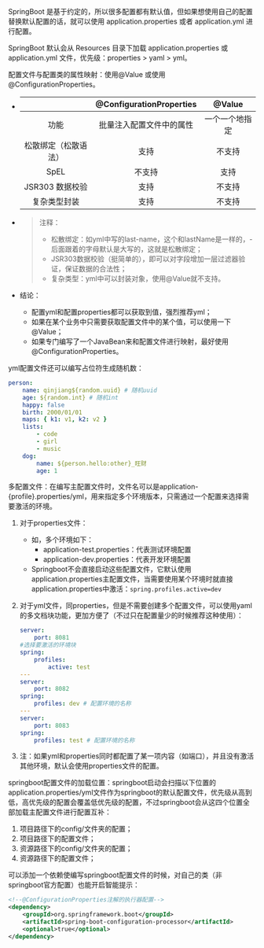 SpringBoot 是基于约定的，所以很多配置都有默认值，但如果想使用自己的配置替换默认配置的话，就可以使用 application.properties 或者 application.yml 进行配置。

SpringBoot 默认会从 Resources 目录下加载 application.properties 或 application.yml 文件，优先级：properties > yaml > yml。

配置文件与配置类的属性映射：使用@Value 或使用@ConfigurationProperties。

- |                      | @ConfigurationProperties |     @Value     |
    | :------------------: | :----------------------: | :------------: |
    |         功能         | 批量注入配置文件中的属性 | 一个一个地指定 |
    | 松散绑定（松散语法） |           支持           |     不支持     |
    |         SpEL         |          不支持          |      支持      |
    |   JSR303 数据校验    |           支持           |     不支持     |
    |     复杂类型封装     |           支持           |     不支持     |

- > 注释：
    >
    > - 松散绑定：如yml中写的last-name，这个和lastName是一样的，- 后面跟着的字母默认是大写的，这就是松散绑定；
    > - JSR303数据校验（挺简单的），即可以对字段增加一层过滤器验证，保证数据的合法性；
    > - 复杂类型：yml中可以封装对象，使用@Value就不支持。

- 结论：

    - 配置yml和配置properties都可以获取到值，强烈推荐yml；
    - 如果在某个业务中只需要获取配置文件中的某个值，可以使用一下@Value；
    - 如果专门编写了一个JavaBean来和配置文件进行映射，最好使用@ConfigurationProperties。

yml配置文件还可以编写占位符生成随机数：

```yaml
person:
    name: qinjiang${random.uuid} # 随机uuid
    age: ${random.int} # 随机int
    happy: false
    birth: 2000/01/01
    maps: { k1: v1, k2: v2 }
    lists:
        - code
        - girl
        - music
    dog:
        name: ${person.hello:other}_旺财
        age: 1
```

多配置文件：在编写主配置文件时，文件名可以是application-{profile}.properties/yml，用来指定多个环境版本，只需通过一个配置来选择需要激活的环境。

1. 对于properties文件：

    - 如，多个环境如下：
        -  application-test.properties：代表测试环境配置  
        -   application-dev.properties：代表开发环境配置
    - Springboot不会直接启动这些配置文件，它默认使用application.properties主配置文件，当需要使用某个环境时就直接application.properties中激活：`spring.profiles.active=dev`

2. 对于yml文件，同properties，但是不需要创建多个配置文件，可以使用yaml的多文档块功能，更加方便了（不过只在配置量少的时候推荐这种使用）：

    ```yml
    server:
        port: 8081
    #选择要激活的环境块
    spring:
        profiles:
            active: test
    ---
    server:
        port: 8082
    spring:
        profiles: dev # 配置环境的名称
    ---
    server:
        port: 8083
    spring:
        profiles: test # 配置环境的名称
    ```

3. 注：如果yml和properties同时都配置了某一项内容（如端口），并且没有激活其他环境，默认会使用properties文件的配置。

springboot配置文件的加载位置：springboot启动会扫描以下位置的application.properties/yml文件作为springboot的默认配置文件，优先级从高到低，高优先级的配置会覆盖低优先级的配置，不过springboot会从这四个位置全部加载主配置文件进行配置互补：

1. 项目路径下的config/文件夹的配置；
2. 项目路径下的配置文件；
3. 资源路径下的config/文件夹的配置；
4. 资源路径下的配置文件；

可以添加一个依赖使编写springboot配置文件的时候，对自己的类（非springboot官方配置）也能开启智能提示：

```xml
<!--@ConfigurationProperties注解的执行器配置-->
<dependency>
    <groupId>org.springframework.boot</groupId>
    <artifactId>spring-boot-configuration-processor</artifactId>
    <optional>true</optional>
</dependency>
```


